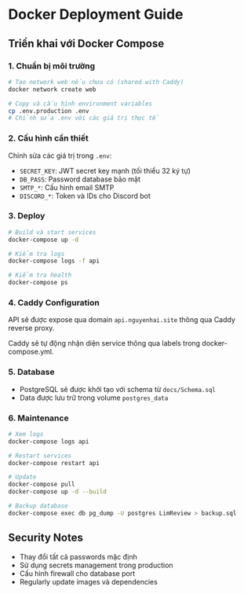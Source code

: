# Docker Deployment Guide

## Triển khai với Docker Compose

### 1. Chuẩn bị môi trường

```bash
# Tạo network web nếu chưa có (shared with Caddy)
docker network create web

# Copy và cấu hình environment variables
cp .env.production .env
# Chỉnh sửa .env với các giá trị thực tế
```

### 2. Cấu hình cần thiết

Chỉnh sửa các giá trị trong `.env`:

- `SECRET_KEY`: JWT secret key mạnh (tối thiểu 32 ký tự)
- `DB_PASS`: Password database bảo mật
- `SMTP_*`: Cấu hình email SMTP
- `DISCORD_*`: Token và IDs cho Discord bot

### 3. Deploy

```bash
# Build và start services
docker-compose up -d

# Kiểm tra logs
docker-compose logs -f api

# Kiểm tra health
docker-compose ps
```

### 4. Caddy Configuration

API sẽ được expose qua domain `api.nguyenhai.site` thông qua Caddy reverse proxy.

Caddy sẽ tự động nhận diện service thông qua labels trong docker-compose.yml.

### 5. Database

- PostgreSQL sẽ được khởi tạo với schema từ `docs/Schema.sql`
- Data được lưu trữ trong volume `postgres_data`

### 6. Maintenance

```bash
# Xem logs
docker-compose logs api

# Restart services
docker-compose restart api

# Update
docker-compose pull
docker-compose up -d --build

# Backup database
docker-compose exec db pg_dump -U postgres LimReview > backup.sql
```

## Security Notes

- Thay đổi tất cả passwords mặc định
- Sử dụng secrets management trong production
- Cấu hình firewall cho database port
- Regularly update images và dependencies
